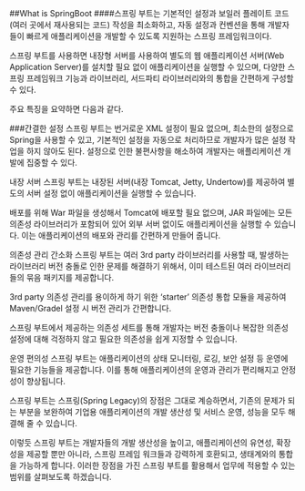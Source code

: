 ##What is SpringBoot
####스프링 부트는 기본적인 설정과 보일러 플레이트 코드(여러 곳에서 재사용되는 코드) 작성을 최소화하고, 자동 설정과 컨벤션을 통해 개발자들이 빠르게 애플리케이션을 개발할 수 있도록 지원하는 스프링 프레임워크이다.     
    
스프링 부트를 사용하면 내장형 서버를 사용하여 별도의 웹 애플리케이션 서버(Web Application Server)를 설치할 필요 없이 애플리케이션을 실행할 수 있으며, 다양한 스프링 프레임워크 기능과 라이브러리, 서드파티 라이브러리와의 통합을 간편하게 구성할 수 있다.     
    
주요 특징을 요약하면 다음과 같다.

 
###간결한 설정
스프링 부트는 번거로운 XML 설정이 필요 없으며, 최소한의 설정으로 Spring을 사용할 수 있고, 기본적인 설정을 자동으로 처리하므로 개발자가 많은 설정 작업을 하지 않아도 된다. 설정으로 인한 불편사항을 해소하여 개발자는 애플리케이션 개발에 집중할 수 있다.

   
내장 서버
스프링 부트는 내장된 서버(내장 Tomcat, Jetty, Undertow)를 제공하여 별도의 서버 설정 없이 애플리케이션을 실행할 수 있습니다. 

배포를 위해 War 파일을 생성해서 Tomcat에 배포할 필요 없으며, JAR 파일에는 모든 의존성 라이브러리가 포함되어 있어 외부 서버 없이도 애플리케이션을 실행할 수 있습니다. 이는 애플리케이션의 배포와 관리를 간편하게 만들어 줍니다.

 

의존성 관리 간소화
스프링 부트는 여러 3rd party 라이브러리를 사용할 때, 발생하는 라이브러리 버전 충돌로 인한 문제를 해결하기 위해서, 이미 테스트된 여러 라이브러리들의 묶음 패키지를 제공합니다.

3rd party 의존성 관리를 용이하게 하기 위한 ‘starter’ 의존성 통합 모듈을 제공하여 Maven/Gradel 설정 시 버전 관리가 간편합니다. 

스프링 부트에서 제공하는 의존성 세트를 통해 개발자는 버전 충돌이나 복잡한 의존성 설정에 대해 걱정하지 않고 필요한 의존성을 쉽게 지정할 수 있습니다.

 

운영 편의성
스프링 부트는 애플리케이션의 상태 모니터링, 로깅, 보안 설정 등 운영에 필요한 기능들을 제공합니다. 이를 통해 애플리케이션의 운영과 관리가 편리해지고 안정성이 향상됩니다. 

스프링 부트는 스프링(Spring Legacy)의 장점은 그대로 계승하면서, 기존의 문제가 되는 부분을 보완하여 기업용 애플리케이션의 개발 생산성 및 서비스 운영, 성능을 모두 해결해 줄 수 있습니다.  

이렇듯 스프링 부트는 개발자들의 개발 생산성을 높이고, 애플리케이션의 유연성, 확장성을 제공할 뿐만 아니라, 스프링 프레임 워크들과 강력하게 호환되고, 생태계와의 통합을 가능하게 합니다. 이러한 장점을 가진 스프링 부트를 활용해서 업무에 적용할 수 있는 범위를 살펴보도록 하겠습니다.
